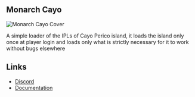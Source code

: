 ## Monarch Cayo
![Monarch Cayo Cover](https://www.dropbox.com/scl/fo/6tfcuc50929ijieiy4n5y/AC0IWIo_yV148a8Ttpur9QI?rlkey=umgite0k5svwj7f9b0c3aerj6&dl=1)

A simple loader of the IPLs of Cayo Perico island, it loads the island only once at player login and loads only what is strictly necessary for it to work without bugs elsewhere

## Links
- [Discord](https://discord.gg/WKtk65yBC6)
- [Documentation](https://monarch-docs.ricodev.it/docs/monarch-resources/mnr_cayo)
